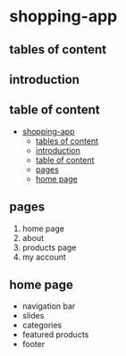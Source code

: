 # shopping-app

## tables of content

## introduction

## table of content
- [shopping-app](#shopping-app)
  - [tables of content](#tables-of-content)
  - [introduction](#introduction)
  - [table of content](#table-of-content)
  - [pages](#pages)
  - [home page](#home-page)

## pages

1. home page
2. about
3. products page
4. my account

## home page
- navigation bar
- slides
- categories
- featured products
- footer
